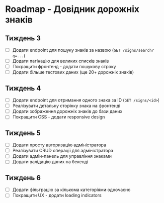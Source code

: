 # Roadmap - Довідник дорожніх знаків

## Тиждень 3
- [ ] Додати endpoint для пошуку знаків за назвою (`GET /signs/search?q=...`)
- [ ] Додати пагінацію для великих списків знаків
- [ ] Покращити фронтенд - додати пошукову строку
- [ ] Додати більше тестових даних (ще 20+ дорожніх знаків)

## Тиждень 4
- [ ] Додати endpoint для отримання одного знака за ID (`GET /signs/<id>`)
- [ ] Реалізувати детальну сторінку знака на фронтенді
- [ ] Додати зображення дорожніх знаків до бази даних
- [ ] Покращити CSS - додати responsive design

## Тиждень 5
- [ ] Додати просту авторизацію адміністратора
- [ ] Реалізувати CRUD операції для адміністратора
- [ ] Додати адмін-панель для управління знаками
- [ ] Додати валідацію даних на бекенді

## Тиждень 6
- [ ] Додати фільтрацію за кількома категоріями одночасно
- [ ] Покращити UX - додати loading indicators